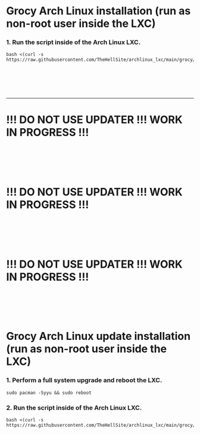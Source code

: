 # Grocy Arch Linux installation (run as non-root user inside the LXC)

### 1. Run the script inside of the Arch Linux LXC.

  ```
  bash <(curl -s https://raw.githubusercontent.com/TheHellSite/archlinux_lxc/main/grocy/grocy_installer.sh)
  ```

<br />
<br />
<br />
<br />
<hr>

# !!! DO NOT USE UPDATER !!! WORK IN PROGRESS !!!

<br />
<br />
<br />
<br />

# !!! DO NOT USE UPDATER !!! WORK IN PROGRESS !!!

<br />
<br />
<br />
<br />

# !!! DO NOT USE UPDATER !!! WORK IN PROGRESS !!!

<br />
<br />
<br />
<br />

# Grocy Arch Linux update installation (run as non-root user inside the LXC)

### 1. Perform a full system upgrade and reboot the LXC.

  ```
  sudo pacman -Syyu && sudo reboot
  ```

### 2. Run the script inside of the Arch Linux LXC.

  ```
  bash <(curl -s https://raw.githubusercontent.com/TheHellSite/archlinux_lxc/main/grocy/grocy_updater.sh)
  ```
